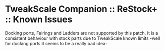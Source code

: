 # TweakScale Companion :: ReStock+ :: Known Issues

Docking ports, Fairings and Ladders are not supported by this patch.
It is a consistent behaviour with stock parts due to TweakScale known limits -well for docking ports it seems to be a really bad idea-
